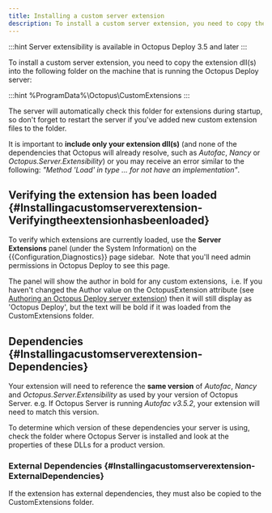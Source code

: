 ```yaml
---
title: Installing a custom server extension
description: To install a custom server extension, you need to copy the extension dll into a folder on the machine that is running the Octopus Deploy server.
---
```


:::hint
Server extensibility is available in Octopus Deploy 3.5 and later
:::

To install a custom server extension, you need to copy the extension dll(s) into the following folder on the machine that is running the Octopus Deploy server:

:::hint
%ProgramData%\Octopus\CustomExtensions
:::

The server will automatically check this folder for extensions during startup, so don't forget to restart the server if you've added new custom extension files to the folder.

It is important to **include only your extension dll(s)** (and none of the dependencies that Octopus will already resolve, such as *Autofac*, *Nancy* or *Octopus.Server.Extensibility*) or you may receive an error similar to the following: *"Method 'Load' in type ... for not have an implementation"*.

## Verifying the extension has been loaded {#Installingacustomserverextension-Verifyingtheextensionhasbeenloaded}

To verify which extensions are currently loaded, use the **Server Extensions** panel (under the System Information) on the {{Configuration,Diagnostics}} page sidebar.  Note that you'll need admin permissions in Octopus Deploy to see this page.

The panel will show the author in bold for any custom extensions,  i.e. If you haven't changed the Author value on the OctopusExtension attribute (see [Authoring an Octopus Deploy server extension](/docs/api-and-integration/server-extensibility/authoring-an-octopus-deploy-server-extension.md)) then it will still display as 'Octopus Deploy', but the text will be bold if it was loaded from the CustomExtensions folder.

## Dependencies {#Installingacustomserverextension-Dependencies}

Your extension will need to reference the **same version** of *Autofac*, *Nancy* and *Octopus.Server.Extensibility* as used by your version of Octopus Server. e.g. If Octopus Server is running *Autofac v3.5.2*, your extension will need to match this version.

To determine which version of these dependencies your server is using, check the folder where Octopus Server is installed and look at the properties of these DLLs for a product version.

### External Dependencies {#Installingacustomserverextension-ExternalDependencies}

If the extension has external dependencies, they must also be copied to the CustomExtensions folder.
